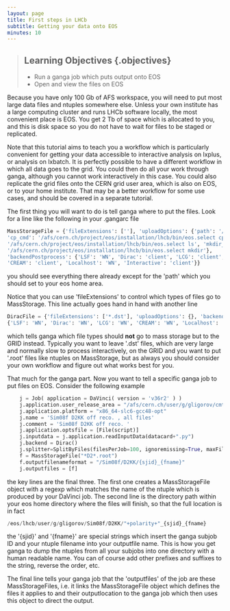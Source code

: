 ```yaml
---
layout: page
title: First steps in LHCb
subtitle: Getting your data onto EOS
minutes: 10
---
```


> ## Learning Objectives {.objectives}
>
> * Run a ganga job which puts output onto EOS
> * Open and view the files on EOS

Because you have only 100 Gb of AFS workspace, you will need to put most large
data files and ntuples somewhere else. Unless your own institute has a large computing
cluster and runs LHCb software locally, the most convenient place is EOS. You get
2 Tb of space which is allocated to you, and this is disk space so you do not
have to wait for files to be staged or replicated. 

Note that this tutorial aims to teach you a workflow which is particularly convenient
for getting your data accessible to interactive analysis on lxplus, or analysis on lxbatch.
It is perfectly possible to have a different workflow in which all data goes to
the grid. You could then do all your work through ganga, although you cannot work interactively
in this case. You could also replicate the grid files onto the CERN grid user area,
which is also on EOS, or to your home institute. That may be a better workflow for some
use cases, and should be covered in a separate tutorial.

The first thing you will want to do is tell ganga where to put the files. Look for a line like
the following in your .gangarc file

```python
MassStorageFile = {'fileExtensions': [''], 'uploadOptions': {'path': '/eos/lhcb/user/g/gligorov',
'cp_cmd': '/afs/cern.ch/project/eos/installation/lhcb/bin/eos.select cp', 'ls_cmd':
'/afs/cern.ch/project/eos/installation/lhcb/bin/eos.select ls', 'mkdir_cmd': 
'/afs/cern.ch/project/eos/installation/lhcb/bin/eos.select mkdir'}, 
'backendPostprocess': {'LSF': 'WN', 'Dirac': 'client', 'LCG': 'client', 'ARC': 'client', 
'CREAM': 'client', 'Localhost': 'WN', 'Interactive': 'client'}}
```
you should see everything there already except for the 'path' which you should set to your
eos home area. 

Notice that you can use 'fileExtensions' to control which types of files go to MassStorage.
This line actually goes hand in hand with another line

```python
DiracFile = {'fileExtensions': ['*.dst'], 'uploadOptions': {}, 'backendPostprocess':
{'LSF': 'WN', 'Dirac': 'WN', 'LCG': 'WN', 'CREAM': 'WN', 'Localhost': 'WN', 'Interactive': 'WN'}}
```

which tells ganga which file types should **not** go to mass storage but to the GRID instead.
Typically you want to leave '.dst' files, which are very large and normally slow to process
interactively, on the GRID and you want to put '.root' files like ntuples on MassStorage,
but as always you should consider your own workflow and figure out what works best for you.

That much for the ganga part. Now you want to tell a specific ganga job to put files
on EOS. Consider the following example

```python
    j = Job( application = DaVinci( version = 'v36r2' ) ) 
    j.application.user_release_area = "/afs/cern.ch/user/g/gligorov/cmtuser"
    j.application.platform = "x86_64-slc6-gcc48-opt"
    j.name = 'Sim08f D2KK off reco. , all files'
    j.comment = 'Sim08f D2KK off reco. '
    j.application.optsfile = [File(script)]
    j.inputdata = j.application.readInputData(datacard+".py")
    j.backend = Dirac()
    j.splitter=SplitByFiles(filesPerJob=100, ignoremissing=True, maxFiles=None)
    f = MassStorageFile("*D2*.root")
    f.outputfilenameformat = "/Sim08f/D2KK/{sjid}_{fname}"
    j.outputfiles = [f] 
```
the key lines are the final three. The first one creates a MassStorageFile object
with a regexp which matches the name of the ntuple which is produced by your DaVinci
job. The second line is the directory path within your eos home directory where
the files will finish, so that the full location is in fact

```python
/eos/lhcb/user/g/gligorov/Sim08f/D2KK/"+polarity+"_{sjid}_{fname}
```
the '{sjid}' and '{fname}' are special strings which insert the ganga
subjob ID and your ntuple filename into your outputfile name. This is
how you get ganga to dump the ntuples from all your subjobs into one 
directory with a human readable name. You can of course add other prefixes
and suffixes to the string, reverse the order, etc.

The final line tells your ganga job that the 'outputfiles' of the job are
these MassStorageFiles, i.e. it links the MassStorageFile object which defines
the files it applies to and their outputlocation to the ganga job which
then uses this object to direct the output.
